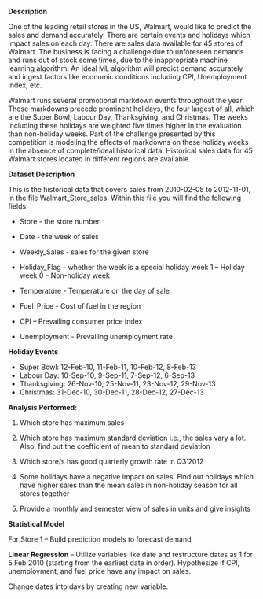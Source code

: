 **Description**

One of the leading retail stores in the US, Walmart, would like to predict the sales and demand accurately. There are certain events and holidays which impact sales on each day. There are sales data available for 45 stores of Walmart. The business is facing a challenge due to unforeseen demands and runs out of stock some times, due to the inappropriate machine learning algorithm. An ideal ML algorithm will predict demand accurately and ingest factors like economic conditions including CPI, Unemployment Index, etc.

Walmart runs several promotional markdown events throughout the year. These markdowns precede prominent holidays, the four largest of all, which are the Super Bowl, Labour Day, Thanksgiving, and Christmas. The weeks including these holidays are weighted five times higher in the evaluation than non-holiday weeks. Part of the challenge presented by this competition is modeling the effects of markdowns on these holiday weeks in the absence of complete/ideal historical data. Historical sales data for 45 Walmart stores located in different regions are available.

**Dataset Description**

This is the historical data that covers sales from 2010-02-05 to 2012-11-01, in the file Walmart_Store_sales. Within this file you will find the following fields:

- Store - the store number

- Date - the week of sales

- Weekly_Sales -  sales for the given store

- Holiday_Flag - whether the week is a special holiday week 1 – Holiday week 0 – Non-holiday week

- Temperature - Temperature on the day of sale

- Fuel_Price - Cost of fuel in the region

- CPI – Prevailing consumer price index

- Unemployment - Prevailing unemployment rate

**Holiday Events**

- Super Bowl: 12-Feb-10, 11-Feb-11, 10-Feb-12, 8-Feb-13
- Labour Day: 10-Sep-10, 9-Sep-11, 7-Sep-12, 6-Sep-13
- Thanksgiving: 26-Nov-10, 25-Nov-11, 23-Nov-12, 29-Nov-13
- Christmas: 31-Dec-10, 30-Dec-11, 28-Dec-12, 27-Dec-13

**Analysis Performed:**

1. Which store has maximum sales

2. Which store has maximum standard deviation i.e., the sales vary a lot. Also, find out the coefficient of mean to standard deviation

3. Which store/s has good quarterly growth rate in Q3’2012

4. Some holidays have a negative impact on sales. Find out holidays which have higher sales than the mean sales in non-holiday season for all stores together

5. Provide a monthly and semester view of sales in units and give insights

**Statistical Model**

For Store 1 – Build  prediction models to forecast demand

**Linear Regression** – Utilize variables like date and restructure dates as 1 for 5 Feb 2010 (starting from the earliest date in order). Hypothesize if CPI, unemployment, and fuel price have any impact on sales.

Change dates into days by creating new variable.
